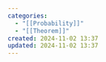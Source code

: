 ```yaml
---
categories:
  - "[[Probability]]"
  - "[[Theorem]]"
created: 2024-11-02 13:37
updated: 2024-11-02 13:37
---
```

